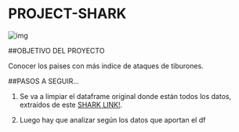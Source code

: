 # PROJECT-SHARK

![img](https://static.scientificamerican.com/sciam/cache/file/44782A7E-8025-4A62-833DC6E4CF9A42CB_source.jpg)

##OBJETIVO DEL PROYECTO

Conocer los paises con más indice de ataques de tiburones.

##PASOS A SEGUIR...

1) Se va a limpiar el dataframe original donde están todos los datos, extraídos de este [SHARK LINK!](https://www.kaggle.com/datasets/teajay/global-shark-attacks).

2) Luego hay que analizar según los datos que aportan el df